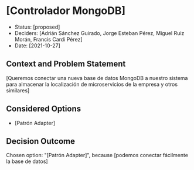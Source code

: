 # [Controlador MongoDB]

* Status: [proposed]
* Deciders: [Adrián Sánchez Guirado, Jorge Esteban Pérez, Miguel Ruiz Morán, Francis Cardi Pérez]
* Date: [2021-10-27]

## Context and Problem Statement

[Queremos conectar una nueva base de datos MongoDB a nuestro sistema para almacenar la localización de microservicios de la empresa y otros similares]

## Considered Options

* [Patrón Adapter]

## Decision Outcome

Chosen option: "[Patrón Adapter]", because [podemos conectar fácilmente la base de datos]


